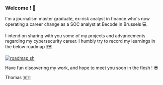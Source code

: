 ### Welcome ! 🌻

I'm a journalism master graduate, ex-risk analyst in finance who's now operating a career change as a SOC analyst at Becode in Brussels 💻

I intend on sharing with you some of my projects and advancements regarding my cybersecurity career. I humbly try to record my learnings in the below roadmap 🗺️

[![roadmap.sh](https://api.roadmap.sh/v1-badge/wide/65f01be8fa39e17708621481?variant=dark)]([https://roadmap.sh/cyber-security?s=65f01be8fa39e17708621481])

Have fun discovering my work, and hope to meet you soon in the flesh ! 😎

Thomas 🇧🇪
